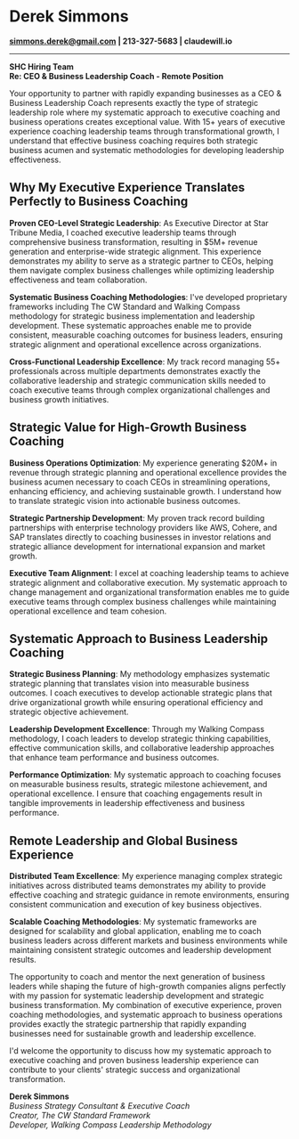 # Derek Simmons
**simmons.derek@gmail.com | 213-327-5683 | claudewill.io**

---

**SHC Hiring Team**  
**Re: CEO & Business Leadership Coach - Remote Position**

Your opportunity to partner with rapidly expanding businesses as a CEO & Business Leadership Coach represents exactly the type of strategic leadership role where my systematic approach to executive coaching and business operations creates exceptional value. With 15+ years of executive experience coaching leadership teams through transformational growth, I understand that effective business coaching requires both strategic business acumen and systematic methodologies for developing leadership effectiveness.

## Why My Executive Experience Translates Perfectly to Business Coaching

**Proven CEO-Level Strategic Leadership**: As Executive Director at Star Tribune Media, I coached executive leadership teams through comprehensive business transformation, resulting in $5M+ revenue generation and enterprise-wide strategic alignment. This experience demonstrates my ability to serve as a strategic partner to CEOs, helping them navigate complex business challenges while optimizing leadership effectiveness and team collaboration.

**Systematic Business Coaching Methodologies**: I've developed proprietary frameworks including The CW Standard and Walking Compass methodology for strategic business implementation and leadership development. These systematic approaches enable me to provide consistent, measurable coaching outcomes for business leaders, ensuring strategic alignment and operational excellence across organizations.

**Cross-Functional Leadership Excellence**: My track record managing 55+ professionals across multiple departments demonstrates exactly the collaborative leadership and strategic communication skills needed to coach executive teams through complex organizational challenges and business growth initiatives.

## Strategic Value for High-Growth Business Coaching

**Business Operations Optimization**: My experience generating $20M+ in revenue through strategic planning and operational excellence provides the business acumen necessary to coach CEOs in streamlining operations, enhancing efficiency, and achieving sustainable growth. I understand how to translate strategic vision into actionable business outcomes.

**Strategic Partnership Development**: My proven track record building partnerships with enterprise technology providers like AWS, Cohere, and SAP translates directly to coaching businesses in investor relations and strategic alliance development for international expansion and market growth.

**Executive Team Alignment**: I excel at coaching leadership teams to achieve strategic alignment and collaborative execution. My systematic approach to change management and organizational transformation enables me to guide executive teams through complex business challenges while maintaining operational excellence and team cohesion.

## Systematic Approach to Business Leadership Coaching

**Strategic Business Planning**: My methodology emphasizes systematic strategic planning that translates vision into measurable business outcomes. I coach executives to develop actionable strategic plans that drive organizational growth while ensuring operational efficiency and strategic objective achievement.

**Leadership Development Excellence**: Through my Walking Compass methodology, I coach leaders to develop strategic thinking capabilities, effective communication skills, and collaborative leadership approaches that enhance team performance and business outcomes.

**Performance Optimization**: My systematic approach to coaching focuses on measurable business results, strategic milestone achievement, and operational excellence. I ensure that coaching engagements result in tangible improvements in leadership effectiveness and business performance.

## Remote Leadership and Global Business Experience

**Distributed Team Excellence**: My experience managing complex strategic initiatives across distributed teams demonstrates my ability to provide effective coaching and strategic guidance in remote environments, ensuring consistent communication and execution of key business objectives.

**Scalable Coaching Methodologies**: My systematic frameworks are designed for scalability and global application, enabling me to coach business leaders across different markets and business environments while maintaining consistent strategic outcomes and leadership development results.

The opportunity to coach and mentor the next generation of business leaders while shaping the future of high-growth companies aligns perfectly with my passion for systematic leadership development and strategic business transformation. My combination of executive experience, proven coaching methodologies, and systematic approach to business operations provides exactly the strategic partnership that rapidly expanding businesses need for sustainable growth and leadership excellence.

I'd welcome the opportunity to discuss how my systematic approach to executive coaching and proven business leadership experience can contribute to your clients' strategic success and organizational transformation.

**Derek Simmons**  
*Business Strategy Consultant & Executive Coach*  
*Creator, The CW Standard Framework*  
*Developer, Walking Compass Leadership Methodology*